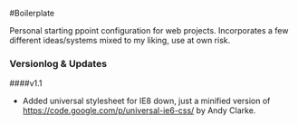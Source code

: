#Boilerplate

Personal starting ppoint configuration for web projects.  Incorporates a few different ideas/systems mixed to my liking, use at own risk.


### Versionlog & Updates

####v1.1
+ Added universal stylesheet for IE8 down, just a minified version of https://code.google.com/p/universal-ie6-css/ by Andy Clarke.